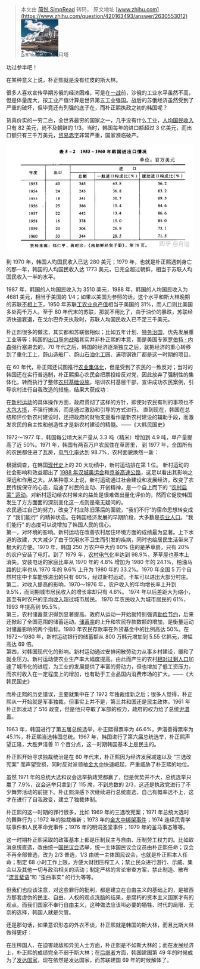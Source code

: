 > 本文由 [简悦 SimpRead](http://ksria.com/simpread/) 转码， 原文地址 [www.zhihu.com](https://www.zhihu.com/question/420163493/answer/2630553012) ![4c32b844db73abe4289a31a25427ce2f_MD5](../assets/4c32b844db73abe4289a31a25427ce2f_MD5.png)月塔​

功过参半吧！

在某种意义上说，朴正熙就是没有红皮的斯大林。

很多人喜欢宣传早期苏俄的经济困难，可是在[一战](https://www.zhihu.com/search?q=%E4%B8%80%E6%88%98&search_source=Entity&hybrid_search_source=Entity&hybrid_search_extra=%7B%22sourceType%22%3A%22answer%22%2C%22sourceId%22%3A2630553012%7D)前，沙俄的工业水平虽然不高，但是体量庞大，按工业产值计算是世界第五工业强国。战后的苏俄经济虽然受到了严重的破坏，但毕竟还有列强的底子在，而朴正熙执政之初的韩国呢？

货真价实的一穷二白，全世界最穷的国家之一，几乎没有什么工业，[人均国民收入](https://www.zhihu.com/search?q=%E4%BA%BA%E5%9D%87%E5%9B%BD%E6%B0%91%E6%94%B6%E5%85%A5&search_source=Entity&hybrid_search_source=Entity&hybrid_search_extra=%7B%22sourceType%22%3A%22answer%22%2C%22sourceId%22%3A2630553012%7D)只有 82 美元，尚不及朝鲜的 1/3。当时，韩国每年的进口额超过 3 亿美元，而出口额只有三千万美元，[贸易赤字](https://www.zhihu.com/search?q=%E8%B4%B8%E6%98%93%E8%B5%A4%E5%AD%97&search_source=Entity&hybrid_search_source=Entity&hybrid_search_extra=%7B%22sourceType%22%3A%22answer%22%2C%22sourceId%22%3A2630553012%7D)非常严重，国家濒临破产。

![b157b4e53fa8397ed63d382b3905db7a_MD5](../assets/b157b4e53fa8397ed63d382b3905db7a_MD5.jpg)

到 1970 年，韩国人均国民收入已达 280 美元；1979 年，也就是朴正熙遇刺身亡的那一年，韩国的人均国民收入达 1773 美元，已完全超过朝鲜，相当于苏联人均国民收入一半的水平。

1987 年，韩国的人均国民收入为 3510 美元，1988 年，韩国的人均国民收入为 4681 美元，相当于美国的 1/4；如果以美国为参照的话，这个水平和斯大林晚期的苏联[不相上下](https://www.zhihu.com/search?q=%E4%B8%8D%E7%9B%B8%E4%B8%8A%E4%B8%8B&search_source=Entity&hybrid_search_source=Entity&hybrid_search_extra=%7B%22sourceType%22%3A%22answer%22%2C%22sourceId%22%3A2630553012%7D)，1950 年苏联[工农业总产值](https://www.zhihu.com/search?q=%E5%B7%A5%E5%86%9C%E4%B8%9A%E6%80%BB%E4%BA%A7%E5%80%BC&search_source=Entity&hybrid_search_source=Entity&hybrid_search_extra=%7B%22sourceType%22%3A%22answer%22%2C%22sourceId%22%3A2630553012%7D)相当于美国的 31%，而人口则比美国多处两千万人。至于 80 年代末的苏联，那就不用比了，由于油价的暴跌，苏联经济快速衰退，在戈尔巴乔夫执政时，苏联人均国民收入已不足三千美元。

朴正熙很多的做法，其实都和苏联很相似；比如五年计划、[特务治国](https://www.zhihu.com/search?q=%E7%89%B9%E5%8A%A1%E6%B2%BB%E5%9B%BD&search_source=Entity&hybrid_search_source=Entity&hybrid_search_extra=%7B%22sourceType%22%3A%22answer%22%2C%22sourceId%22%3A2630553012%7D)，优先发展重工业等等；韩国的[出口导向战略](https://www.zhihu.com/search?q=%E5%87%BA%E5%8F%A3%E5%AF%BC%E5%90%91%E6%88%98%E7%95%A5&search_source=Entity&hybrid_search_source=Entity&hybrid_search_extra=%7B%22sourceType%22%3A%22answer%22%2C%22sourceId%22%3A2630553012%7D)其实并非朴正熙的本意，而是美国专家[罗伯特 · 内森](https://www.zhihu.com/search?q=%E7%BD%97%E4%BC%AF%E7%89%B9%C2%B7%E5%86%85%E6%A3%AE&search_source=Entity&hybrid_search_source=Entity&hybrid_search_extra=%7B%22sourceType%22%3A%22answer%22%2C%22sourceId%22%3A2630553012%7D)强行塞进去的。70 年代之后，韩国的经济逐渐独立之后，就把经济的重心转移到了重化工上，蔚山造船厂、蔚山[石油化工](https://www.zhihu.com/search?q=%E7%9F%B3%E6%B2%B9%E5%8C%96%E5%B7%A5&search_source=Entity&hybrid_search_source=Entity&hybrid_search_extra=%7B%22sourceType%22%3A%22answer%22%2C%22sourceId%22%3A2630553012%7D)园、浦项钢铁厂都是这一时期的项目。

在 60 年代，朴正熙还试图推行[农业集体化](https://www.zhihu.com/search?q=%E5%86%9C%E4%B8%9A%E9%9B%86%E4%BD%93%E5%8C%96&search_source=Entity&hybrid_search_source=Entity&hybrid_search_extra=%7B%22sourceType%22%3A%22answer%22%2C%22sourceId%22%3A2630553012%7D)，但是受到了农民的一致反对；当时的韩国还在实行普选制，朴正熙担心农民会把票投给反对党，因此放弃了强制性的集体化，转而执行了整修[农村基础设施](https://www.zhihu.com/search?q=%E5%86%9C%E6%9D%91%E5%9F%BA%E7%A1%80%E8%AE%BE%E6%96%BD&search_source=Entity&hybrid_search_source=Entity&hybrid_search_extra=%7B%22sourceType%22%3A%22answer%22%2C%22sourceId%22%3A2630553012%7D)，培训农村基层干部，宣讲成功农民案例，引导农村进行自我改造的措施，结果大获成功：

在[新村运动](https://www.zhihu.com/search?q=%E6%96%B0%E6%9D%91%E8%BF%90%E5%8A%A8&search_source=Entity&hybrid_search_source=Entity&hybrid_search_extra=%7B%22sourceType%22%3A%22answer%22%2C%22sourceId%22%3A2630553012%7D)的具体操作方面，政府贯彻了这样的方针，即使对农民有利的事项也不[大包大揽](https://www.zhihu.com/search?q=%E5%A4%A7%E5%8C%85%E5%A4%A7%E6%8F%BD&search_source=Entity&hybrid_search_source=Entity&hybrid_search_extra=%7B%22sourceType%22%3A%22answer%22%2C%22sourceId%22%3A2630553012%7D)，不强行摊派，而是通过激励和引导的方式进行。 直到现在，韩国在总结和评价新农村建设时，还把政府的财物支援看作是新农村建设的辅助手段，而激发农民的自主性和创造性才是新农村建设的精髓。——《大韩民国史》

1972～1977 年，韩国每公顷大米产量从 3.3 吨（精米）增加到 4.9 吨，单产量提高了近 50%。1971 年，韩国有两百万户农民住在草房里， 到 1977 年，全国所有的农民都住进了瓦房，[电气化率](https://www.zhihu.com/search?q=%E7%94%B5%E6%B0%94%E5%8C%96%E7%8E%87&search_source=Entity&hybrid_search_source=Entity&hybrid_search_extra=%7B%22sourceType%22%3A%22answer%22%2C%22sourceId%22%3A2630553012%7D)达到 98.7%，农村面貌焕然一新：

根据调查，在韩国[现代史](https://www.zhihu.com/search?q=%E7%8E%B0%E4%BB%A3%E5%8F%B2&search_source=Entity&hybrid_search_source=Entity&hybrid_search_extra=%7B%22sourceType%22%3A%22answer%22%2C%22sourceId%22%3A2630553012%7D)上的 20 大功绩中，新村运动排在第 1 位。 新村运动的社会影响和效益超出了 [1988 年汉城奥运会](https://www.zhihu.com/search?q=1988%E5%B9%B4%E6%B1%89%E5%9F%8E%E5%A5%A5%E8%BF%90%E4%BC%9A&search_source=Entity&hybrid_search_source=Entity&hybrid_search_extra=%7B%22sourceType%22%3A%22answer%22%2C%22sourceId%22%3A2630553012%7D)和[京釜高速公路](https://www.zhihu.com/search?q=%E4%BA%AC%E9%87%9C%E9%AB%98%E9%80%9F%E5%85%AC%E8%B7%AF&search_source=Entity&hybrid_search_source=Entity&hybrid_search_extra=%7B%22sourceType%22%3A%22answer%22%2C%22sourceId%22%3A2630553012%7D)，这足以看出其影响之深远和作用之大。从某种意义上说，新村运动通过社会建设和发展经济，改变了农民传统保守的心态，启迪了村民的主动、开创精神，是一个自上而下的 “[农村启蒙” 运动](https://www.zhihu.com/search?q=%E5%86%9C%E6%9D%91%E5%90%AF%E8%92%99%E2%80%9D%E8%BF%90%E5%8A%A8&search_source=Entity&hybrid_search_source=Entity&hybrid_search_extra=%7B%22sourceType%22%3A%22answer%22%2C%22sourceId%22%3A2630553012%7D)。对新村运动给农村带来的益处是很难做出量化评价的，然而它促使韩国发生了方方面面的深刻变化这一点则是毫无疑问的。  
农民通过自己的努力，改变了村庄陈旧落后的面貌，“我们不行”的宿命思想转变成了 “我们能行” 的精神状态。在韩国经济发展的早期阶段，大多数是[农业人口](https://www.zhihu.com/search?q=%E5%86%9C%E4%B8%9A%E4%BA%BA%E5%8F%A3&search_source=Entity&hybrid_search_source=Entity&hybrid_search_extra=%7B%22sourceType%22%3A%22answer%22%2C%22sourceId%22%3A2630553012%7D)。“我们能行” 的态度可以说增加了韩国人民的信心。  
第一，对环境的影响。新村运动在改善农村居住环境方面的成绩最为显著。上下水道的改建，大大减少了由于饮用水不卫生而引发的疾病，同时也给居民生活带来了极大的方便。1970 年，韩国 250 万农户中大约 80% 住的是茅草房，只有 20% 的农户安装了电灯。到了 1979 年，[农村电气化](https://www.zhihu.com/search?q=%E5%86%9C%E6%9D%91%E7%94%B5%E6%B0%94%E5%8C%96&search_source=Entity&hybrid_search_source=Entity&hybrid_search_extra=%7B%22sourceType%22%3A%22answer%22%2C%22sourceId%22%3A2630553012%7D)率达到 98.9%，茅草屋也基本上消失。安装电话的家庭比率从 1970 年的 4.8% 增加为 1980 年的 24.1%，柏油马路的比率也从 1970 年的 9.6% 上升为 1980 年的 33.2%。1970 年全国 5 万个自然村庄中卡车能够进出的只有 60%，经过新村运动，卡车可以进出大部分村庄。  
第二，对收入提高的影响。1970～1976 年，农户收入的年均增长率上升到 9.5%，而同期城市居民收入的增长率却只有 4.6%。 1974 年以后差距大为缩小，甚至有时农户的[平均收入](https://www.zhihu.com/search?q=%E5%B9%B3%E5%9D%87%E6%94%B6%E5%85%A5&search_source=Entity&hybrid_search_source=Entity&hybrid_search_extra=%7B%22sourceType%22%3A%22answer%22%2C%22sourceId%22%3A2630553012%7D)超过城市居民。 1970 年农民收入为城市居民的 61%，1993 年提高到 95.5%。  
第三，农村储蓄意识得到显著提高。政府从运动一开始就特别强调[勤俭节约](https://www.zhihu.com/search?q=%E5%8B%A4%E4%BF%AD%E8%8A%82%E7%BA%A6&search_source=Entity&hybrid_search_source=Entity&hybrid_search_extra=%7B%22sourceType%22%3A%22answer%22%2C%22sourceId%22%3A2630553012%7D)，后来还掀起了全国范围的储蓄运动。[储蓄率](https://www.zhihu.com/search?q=%E5%82%A8%E8%93%84%E7%8E%87&search_source=Entity&hybrid_search_source=Entity&hybrid_search_extra=%7B%22sourceType%22%3A%22answer%22%2C%22sourceId%22%3A2630553012%7D)的上升和农民存款数额的增加，是衡量运动对储蓄影响的两个指标。1980 年农民存款率在外贷基金中的比例高达 50%。在 1972～1980 年，新村运动银行的储蓄额从 800 万韩元增加到 5.55 亿韩元，增幅高达 69 倍。  
第四，对韩国现代化的影响。新村运动通过安排闲散劳动力从事乡村建设，缓和了就业压力。新村运动使农业生产率大幅度提高。由此而产生的农村[相对过剩人口](https://www.zhihu.com/search?q=%E7%9B%B8%E5%AF%B9%E8%BF%87%E5%89%A9%E4%BA%BA%E5%8F%A3&search_source=Entity&hybrid_search_source=Entity&hybrid_search_extra=%7B%22sourceType%22%3A%22answer%22%2C%22sourceId%22%3A2630553012%7D)加速了城市化的进程，为工业的发展提供了丰富的劳动力，但也增加了低工资压力。而农村收入在一定程度上的增加，也有助于工业品国内消费市场的扩大。——《大韩民国史》

而朴正熙的历史错误，主要就集中在了 1972 年独裁维新之后；很多人觉得，朴正熙从一开始就是军事独裁，但事实上并不是，第三共和国还是民主政体。1961 年朴正熙发动了 516 政变，但是他只夺取了军部的权力，政府的权力给了总统[尹潽善](https://www.zhihu.com/search?q=%E5%B0%B9%E6%BD%BD%E5%96%84&search_source=Entity&hybrid_search_source=Entity&hybrid_search_extra=%7B%22sourceType%22%3A%22answer%22%2C%22sourceId%22%3A2630553012%7D)。

1963 年，韩国进行了第五届总统选举，朴正熙得票率为 46.6%，尹潽善得票率为 45.1%，朴正熙当选韩国总统。1967 年，韩国进行了第六届总统选举，朴正熙声望正隆，大胜尹潽善 11 个百分点，这一时期韩国基本上是民主的。

朴正熙开始寻求独裁统治是在 60 年代末，朴正熙因为经济发展减速以及 “三选改宪案” 而声望受损，同时反对派领袖[金大中](https://www.zhihu.com/search?q=%E9%87%91%E5%A4%A7%E4%B8%AD&search_source=Entity&hybrid_search_source=Entity&hybrid_search_extra=%7B%22sourceType%22%3A%22answer%22%2C%22sourceId%22%3A2630553012%7D)快速崛起，严重威胁了朴正熙的地位。

虽然 1971 年的总统大选和议会选举执政党都赢了，但是优势并不大，总统选举只赢了 7.9%，议会选举只拿到了 115 席，不到总数的 2/3，这还是执政党进行了不少舞弊活动的前提下。朴正熙深感下次继续进行总统直选，自己有概率选不上，这才在进行了自我政变，建立了独裁体制。

朴正熙的这一时期的罪行很多，比如 1969 年的三选改宪案；1971 年总统大选时的舞弊行为；1972 年的独裁维新；1973 年的[金大中绑架事件](https://www.zhihu.com/search?q=%E9%87%91%E5%A4%A7%E4%B8%AD%E7%BB%91%E6%9E%B6%E4%BA%8B%E4%BB%B6&search_source=Entity&hybrid_search_source=Entity&hybrid_search_extra=%7B%22sourceType%22%3A%22answer%22%2C%22sourceId%22%3A2630553012%7D)；1974 连续民青学联事件和人民革命党事件；1976 年的明洞圣堂事件；1979 年的釜马事态等等。

这一时期朴正熙采取的政策基本上都是压制民主与自由、压制劳工权力的。比如取消总统直选，改由统一[国民议会](https://www.zhihu.com/search?q=%E5%9B%BD%E6%B0%91%E8%AE%AE%E4%BC%9A&search_source=Entity&hybrid_search_source=Entity&hybrid_search_extra=%7B%22sourceType%22%3A%22answer%22%2C%22sourceId%22%3A2630553012%7D)选举，统一主体国民议会议员由朴正熙任命；议会不再全部普选，改为 2/3 普选，1/3 由统一主体国民议会，也就是朴正熙本人任命；制定 68 小时工作上限，方便大财团压榨工人；禁止民众进行游行、示威、集会以及其他一切与政治相关的活动；制定严格的言论审查方案，禁止制造、散布 “[流言蜚语](https://www.zhihu.com/search?q=%E6%B5%81%E8%A8%80%E8%9C%9A%E8%AF%AD&search_source=Entity&hybrid_search_source=Entity&hybrid_search_extra=%7B%22sourceType%22%3A%22answer%22%2C%22sourceId%22%3A2630553012%7D)”和 “歪曲事实” 的行为等等。

但我们也应该注意，对这些罪行的批判，都是建立在自由主义的基础上的，是被西方那套虚伪的民主、自由、人权的观点洗脑的结果，是腐朽的资本主义国家才有的观点。而我们国家不奉行自由主义，这种做法应该叫必要的牺牲、时代的局限、无奈的选择，韩国人就是欠管。

还是那句话，如果意识形态的外衣不谈，朴正熙就是韩国的斯大林，而且比斯大林做得更好：

在压榨国人、在迫害政敌和异见人士方面，朴正熙是不如斯大林的；而在发展经济上，朴正熙的成绩完全不弱于斯大林；在[后继者](https://www.zhihu.com/search?q=%E5%90%8E%E7%BB%A7%E8%80%85&search_source=Entity&hybrid_search_source=Entity&hybrid_search_extra=%7B%22sourceType%22%3A%22answer%22%2C%22sourceId%22%3A2630553012%7D)方面，韩国建国第 49 年的时候成为了[发达国家](https://www.zhihu.com/search?q=%E5%8F%91%E8%BE%BE%E5%9B%BD%E5%AE%B6&search_source=Entity&hybrid_search_source=Entity&hybrid_search_extra=%7B%22sourceType%22%3A%22answer%22%2C%22sourceId%22%3A2630553012%7D)，现在依然是发达国家，而苏联建国 69 年的时候解体了。